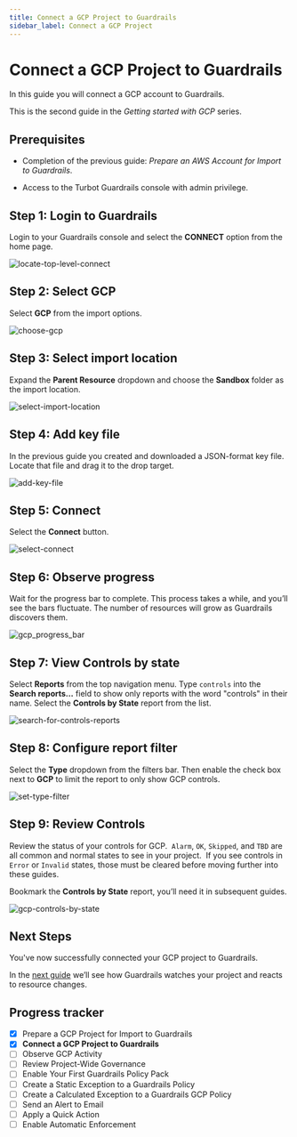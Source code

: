 ```yaml
---
title: Connect a GCP Project to Guardrails
sidebar_label: Connect a GCP Project
---
```



# Connect a GCP Project to Guardrails

In this guide you will connect a GCP account to Guardrails.

This is the second guide in the *Getting started with GCP* series.

## Prerequisites

  - Completion of the previous guide: *Prepare an AWS Account for Import to Guardrails*.
  
  - Access to the Turbot Guardrails console with admin privilege.

## Step 1: Login to Guardrails
  
Login to your Guardrails console and select the **CONNECT** option from the home page.  
<p><img alt="locate-top-level-connect" src="/images/docs/guardrails/getting-started/getting-started-gcp/connect-project/locate-top-level-connect.png"/></p>

## Step 2: Select GCP

Select **GCP** from the import options.
  
<p><img alt="choose-gcp" src="/images/docs/guardrails/getting-started/getting-started-gcp/connect-project/choose-gcp.png"/></p>

## Step 3: Select import location

Expand the **Parent Resource** dropdown and choose the **Sandbox** folder as the import location.

<p><img alt="select-import-location" src="/images/docs/guardrails/getting-started/getting-started-gcp/connect-project/choose-sandbox.png"/></p>

## Step 4: Add key file

In the previous guide you created and downloaded a JSON-format key file. Locate that file and drag it to the drop target.

<p><img alt="add-key-file" src="/images/docs/guardrails/getting-started/getting-started-gcp/connect-project/add-key-file.png"/></p>


## Step 5: Connect

Select the **Connect** button. 

<p><img alt="select-connect" src="/images/docs/guardrails/getting-started/getting-started-gcp/connect-project/connect.png"/></p>  
  

## Step 6: Observe progress
  
Wait for the progress bar to complete. This process takes a while, and you’ll see the bars fluctuate. The number of resources will grow as Guardrails discovers them.

<p><img alt="gcp_progress_bar" src="/images/docs/guardrails/getting-started/getting-started-gcp/connect-project/gcp-progress-bar.png"/></p>  


## Step 7: View Controls by state

Select **Reports** from the top navigation menu. Type `controls` into the **Search reports…** field to show only reports with the word "controls" in their name. Select the **Controls by State** report from the list. 

<p><img alt="search-for-controls-reports" src="/images/docs/guardrails/getting-started/getting-started-aws/connect-an-account/search-for-controls-reports.png"/></p>

## Step 8: Configure report filter

Select the **Type** dropdown from the filters bar. Then enable the check box next to **GCP** to limit the report to only show GCP controls.  
<p><img alt="set-type-filter" src="/images/docs/guardrails/getting-started/getting-started-gcp/connect-project/configure-report-filter.png"/></p>

## Step 9: Review Controls

Review the status of your controls for GCP.  `Alarm`, `OK`, `Skipped`, and `TBD` are all common and normal states to see in your project.  If you see controls in `Error` or `Invalid` states, those must be cleared before moving further into these guides.  
  
Bookmark the **Controls by State** report, you’ll need it in subsequent guides.

<p><img alt="gcp-controls-by-state" src="/images/docs/guardrails/getting-started/getting-started-gcp/connect-project/gcp-controls-by-state.png"/></p>

## Next Steps
  
You've now successfully connected your GCP project to Guardrails.

In the [next guide](/guardrails/docs/getting-started/getting-started-gcp/observe-gcp-activity) we’ll see how Guardrails watches your project and reacts to resource changes.  

## Progress tracker
- [x] Prepare a GCP Project for Import to Guardrails
- [x] **Connect a GCP Project to Guardrails**
- [ ] Observe GCP Activity
- [ ] Review Project-Wide Governance
- [ ] Enable Your First Guardrails Policy Pack
- [ ] Create a Static Exception to a Guardrails Policy
- [ ] Create a Calculated Exception to a Guardrails GCP Policy
- [ ] Send an Alert to Email
- [ ] Apply a Quick Action
- [ ] Enable Automatic Enforcement
